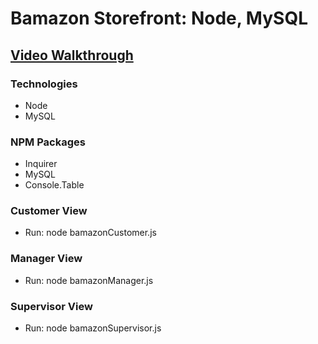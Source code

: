 # Bamazon Storefront: Node, MySQL

## [Video Walkthrough](https://youtu.be/d5XfUrNUvG4)

### Technologies
* Node
* MySQL

### NPM Packages
* Inquirer
* MySQL
* Console.Table

### Customer View
* Run: node bamazonCustomer.js

### Manager View
* Run: node bamazonManager.js

### Supervisor View
* Run: node bamazonSupervisor.js